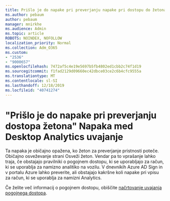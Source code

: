 ```yaml
---
title: Prišlo je do napake pri preverjanju napake pri dostopu do žetona v storitvi Desktop Analytics na
ms.author: pebaum
author: pebaum
manager: mnirkhe
ms.audience: Admin
ms.topic: article
ROBOTS: NOINDEX, NOFOLLOW
localization_priority: Normal
ms.collection: Adm_O365
ms.custom:
- "2536"
- "9000657"
ms.openlocfilehash: 7472af5c4e19e5697b5fb4802ed1cbb2c74f1d19
ms.sourcegitcommit: f1fad2129d09660ec42dbce03ce2c6b4cfc9555a
ms.translationtype: MT
ms.contentlocale: sl-SI
ms.lasthandoff: 12/18/2019
ms.locfileid: "40741274"
---
```

# <a name="there-was-an-error-validating-access-token-error-during-desktop-analytics-onboarding"></a>"Prišlo je do napake pri preverjanju dostopa žetona" Napaka med Desktop Analytics uvajanje

Ta napaka je običajno opažena, ko žeton za preverjanje pristnosti poteče. Običajno osveževanje strani Osveži žeton. Vendar pa to vprašanje lahko traja, če obstajajo pravilniki o pogojnem dostopu, ki se uporabljajo za račun, ki se uporablja za namizno analitiko na vozilu. V dnevnikih Azure AD Sign in v portalu Azure lahko preverite, ali obstajajo kakršne koli napake pri vpisu za račun, ki se uporablja za namizni Analytics.

Če želite več informacij o pogojnem dostopu, obiščite [načrtovanje uvajanja pogojnega dostopa](https://docs.microsoft.com/azure/active-directory/conditional-access/plan-conditional-access).
